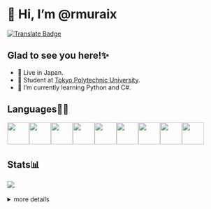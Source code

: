 # 👋 Hi, I’m @rmuraix  
[![Translate Badge](https://img.shields.io/badge/日本語-ffffff?style=flat-square&logo=googletranslate&logoColor=black)](/translation/README_JP.md)  
## Glad to see you here!✨
- 📍 Live in Japan.
- 🏫 Student at [Tokyo Polytechnic University](https://www.t-kougei.ac.jp/en).  
- 🌱 I’m currently learning Python and C#.  

## Languages🧑‍💻
<img height="50" width="50" src="https://cdn.jsdelivr.net/gh/devicons/devicon/icons/c/c-original.svg" /><img height="50" width="50" src="https://cdn.jsdelivr.net/gh/devicons/devicon/icons/csharp/csharp-original.svg" /><img height="50" width="50" src="https://cdn.jsdelivr.net/gh/devicons/devicon/icons/css3/css3-original-wordmark.svg" /><img height="50" width="50" src="https://cdn.jsdelivr.net/gh/devicons/devicon/icons/html5/html5-original-wordmark.svg" /><img height="50" width="50" src="https://cdn.jsdelivr.net/gh/devicons/devicon/icons/java/java-original-wordmark.svg" /><img height="50" width="50" src="https://cdn.jsdelivr.net/gh/devicons/devicon/icons/javascript/javascript-original.svg" /><img height="50" width="50" src="https://cdn.jsdelivr.net/gh/devicons/devicon/icons/python/python-original-wordmark.svg" /><img height="50" width="50" src="https://cdn.jsdelivr.net/gh/devicons/devicon/icons/bash/bash-original.svg" /><img height="50" width="50" src="https://cdn.jsdelivr.net/gh/devicons/devicon/icons/typescript/typescript-original.svg" />  

## Stats📊
![](https://github-readme-stats.vercel.app/api/top-langs/?username=rmuraix&theme=dark&langs_count=10&layout=compact&hide=jupyter%20notebook,scss,html,css)  
<details>
<summary>more details</summary>
<img src="https://raw.githubusercontent.com/rmuraix/rmuraix/main/profile-summary-card-output/github_dark/0-profile-details.svg" /><br>
<img src="https://raw.githubusercontent.com/rmuraix/rmuraix/main/profile-summary-card-output/github_dark/1-repos-per-language.svg" /><img src="https://raw.githubusercontent.com/rmuraix/rmuraix/main/profile-summary-card-output/github_dark/2-most-commit-language.svg" /><br>
<img src="https://raw.githubusercontent.com/rmuraix/rmuraix/main/profile-summary-card-output/github_dark/3-stats.svg" /><img src="https://raw.githubusercontent.com/rmuraix/rmuraix/main/profile-summary-card-output/github_dark/4-productive-time.svg" />
</details>